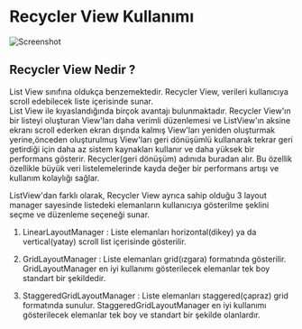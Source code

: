 # Recycler View Kullanımı

![Screenshot](image.png)

## Recycler View Nedir ?

List View sınıfına oldukça benzemektedir. Recycler View, verileri kullanıcıya scroll edebilecek liste içerisinde sunar. <br>
List View ile kıyaslandığında birçok avantajı bulunmaktadır. Recycler View'ın bir listeyi oluşturan View'ları daha verimli
düzenlemesi ve ListView'ın aksine ekranı scroll ederken ekran dışında kalmış View'ları yeniden oluşturmak yerine,önceden
oluşturulmuş View'ları geri dönüşümlü kullanarak tekrar geri getirdiği için daha az sistem kaynakları kullanır ve daha yüksek
bir performans gösterir. Recycler(geri dönüşüm) adınıda buradan alır. Bu özellik özellikle büyük veri listelemelerinde kayda değer bir performans artışı ve kullanım kolaylığı sağlar.

ListView'dan farklı olarak, Recycler View ayrıca sahip olduğu 3 layout manager sayesinde listedeki elemanların kullanıcıya
gösterilme şeklini seçme ve düzenleme seçeneği sunar.

1. LinearLayoutManager : Liste elemanları horizontal(dikey) ya da vertical(yatay) scroll list içerisinde gösterilir.

2. GridLayoutManager : Liste elemanları grid(ızgara) formatında gösterilir. GridLayoutManager en iyi kullanımı gösterilecek
elemanlar tek boy standart bir şekildedir.

3. StaggeredGridLayoutManager : Liste elemanları staggered(çapraz) grid formatında sunulur. StaggeredGridLayoutManager en iyi
kullanımı gösterilecek elemanlar tek boy ve standart bir şekilde olanlardır.
